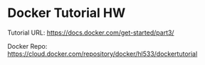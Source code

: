 # Docker Tutorial HW

Tutorial URL: https://docs.docker.com/get-started/part3/

Docker Repo: https://cloud.docker.com/repository/docker/hl533/dockertutorial

